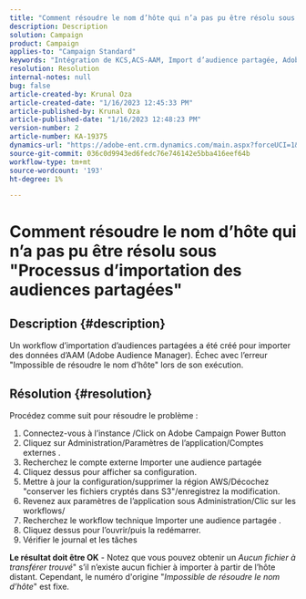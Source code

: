 ```yaml
---
title: "Comment résoudre le nom d’hôte qui n’a pas pu être résolu sous 'Processus d’importation des audiences partagées'"
description: Description
solution: Campaign
product: Campaign
applies-to: "Campaign Standard"
keywords: "Intégration de KCS,ACS-AAM, Import d’audience partagée, Adobe Campaign Standard"
resolution: Resolution
internal-notes: null
bug: false
article-created-by: Krunal Oza
article-created-date: "1/16/2023 12:45:33 PM"
article-published-by: Krunal Oza
article-published-date: "1/16/2023 12:48:23 PM"
version-number: 2
article-number: KA-19375
dynamics-url: "https://adobe-ent.crm.dynamics.com/main.aspx?forceUCI=1&pagetype=entityrecord&etn=knowledgearticle&id=ed9ceba9-9b95-ed11-aad1-6045bd006793"
source-git-commit: 036c0d9943ed6fedc76e746142e5bba416eef64b
workflow-type: tm+mt
source-wordcount: '193'
ht-degree: 1%

---
```


# Comment résoudre le nom d’hôte qui n’a pas pu être résolu sous &quot;Processus d’importation des audiences partagées&quot;

## Description {#description}

Un workflow d’importation d’audiences partagées a été créé pour importer des données d’AAM (Adobe Audience Manager). Échec avec l’erreur &quot;Impossible de résoudre le nom d’hôte&quot; lors de son exécution.

## Résolution {#resolution}


Procédez comme suit pour résoudre le problème :

1. Connectez-vous à l’instance /Click on Adobe Campaign Power Button
2. Cliquez sur Administration/Paramètres de l’application/Comptes externes .
3. Recherchez le compte externe Importer une audience partagée
4. Cliquez dessus pour afficher sa configuration.
5. Mettre à jour la configuration/supprimer la région AWS/Décochez &quot;conserver les fichiers cryptés dans S3&quot;/enregistrez la modification.
6. Revenez aux paramètres de l’application sous Administration/Clic sur les workflows/
7. Recherchez le workflow technique Importer une audience partagée .
8. Cliquez dessus pour l’ouvrir/puis la redémarrer.
9. Vérifier le journal et les tâches


<b>Le résultat doit être OK</b> - Notez que vous pouvez obtenir un *Aucun fichier à transférer trouvé*&quot; s’il n’existe aucun fichier à importer à partir de l’hôte distant. Cependant, le numéro d&#39;origine &quot;*Impossible de résoudre le nom d’hôte*&quot; est fixe.
